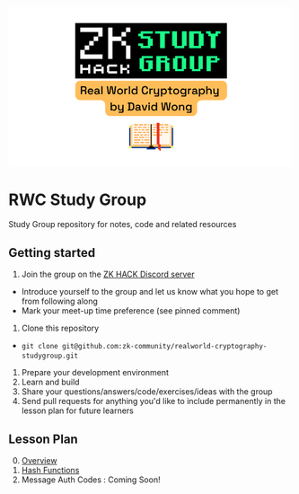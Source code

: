 ![RWC Study Group](docs/assets/images/rwc-cover-trans-v1.png)

# RWC Study Group
Study Group repository for notes, code and related resources

## Getting started

1) Join the group on the [ZK HACK Discord server](https://discord.gg/xSWfCgDYZb)
 * Introduce yourself to the group and let us know what you hope to get from following along
 * Mark your meet-up time preference (see pinned comment)
1) Clone this repository
 * `git clone git@github.com:zk-community/realworld-cryptography-studygroup.git`
1) Prepare your development environment
1) Learn and build
1) Share your questions/answers/code/exercises/ideas with the group
1) Send pull requests for anything you'd like to include permanently in the lesson plan for future learners

## Lesson Plan
0. [Overview](docs/lesson_00-Overview/index.md)
1. [Hash Functions](docs/lesson_01-Hash_Functions/index.md)
1. Message Auth Codes : Coming Soon!

